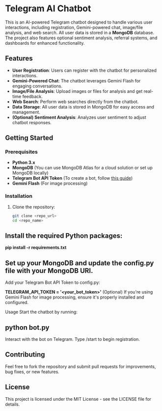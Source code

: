 # Telegram AI Chatbot

This is an AI-powered Telegram chatbot designed to handle various user interactions, including registration, Gemini-powered chat, image/file analysis, and web search. All user data is stored in a **MongoDB** database. The project also features optional sentiment analysis, referral systems, and dashboards for enhanced functionality.

## Features
- **User Registration**: Users can register with the chatbot for personalized interactions.
- **Gemini-Powered Chat**: The chatbot leverages Gemini Flash for engaging conversations.
- **Image/File Analysis**: Upload images or files for analysis and get real-time feedback.
- **Web Search**: Perform web searches directly from the chatbot.
- **Data Storage**: All user data is stored in MongoDB for easy access and management.
- **(Optional) Sentiment Analysis**: Analyzes user sentiment to adjust chatbot responses.

## Getting Started

### Prerequisites

- **Python 3.x**
- **MongoDB** (You can use MongoDB Atlas for a cloud solution or set up MongoDB locally)
- **Telegram Bot API Token** (To create a bot, follow [this guide](https://core.telegram.org/bots#botfather))
- **Gemini Flash** (For image processing)

### Installation

1. Clone the repository:
   ```bash
   git clone <repo_url>
   cd <repo_name>
## Install the required Python packages:

**pip install -r requirements.txt**
## Set up your MongoDB and update the config.py file with your MongoDB URI.

Add your Telegram Bot API Token to config.py:


**TELEGRAM_API_TOKEN = '<your_bot_token>'**
(Optional) If you're using Gemini Flash for image processing, ensure it's properly installed and configured.

Usage
Start the chatbot by running:


## python bot.py
Interact with the bot on Telegram. Type /start to begin registration.

## Contributing
Feel free to fork the repository and submit pull requests for improvements, bug fixes, or new features.

## License
This project is licensed under the MIT License - see the LICENSE file for details.

